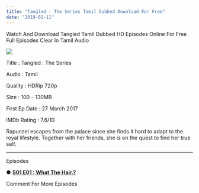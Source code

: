 ```yaml
---
title: "Tangled : The Series Tamil Dubbed Download For Free"
date: "2019-02-11"
---
```


Watch And Download Tangled Tamil Dubbed HD Episodes Online For Free Full Episodes Clear In Tamil Audio

[![](https://2.bp.blogspot.com/-grC_p_1fgl0/XGBNznMLLsI/AAAAAAAABaI/1xUYI3koq3cIwCZ6-DDBKv61ll8SZmvZgCLcBGAs/s320/Tangland{2bdbed38d32e7704a3eaa20af56e2289d0665505d01c3d892d71953ac3249a13}2BTamilKidz.jpg)](https://2.bp.blogspot.com/-grC_p_1fgl0/XGBNznMLLsI/AAAAAAAABaI/1xUYI3koq3cIwCZ6-DDBKv61ll8SZmvZgCLcBGAs/s1600/Tangland{2bdbed38d32e7704a3eaa20af56e2289d0665505d01c3d892d71953ac3249a13}2BTamilKidz.jpg)

Title : Tangled : The Series

Audio : Tamil

Quality : HDRip 720p

Size : 100 – 130MB

First Ep Date : 27 March 2017

IMDb Rating : 7.6/10

Rapunzel escapes from the palace since she finds it hard to adapt to the royal lifestyle. Together with her friends, she is on the quest to find her true self.

* * *

Episodes

● **[S01 E01 : What The Hair.?](https://clk.ink/Ua9ZV)**

Comment For More Episodes

